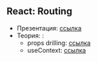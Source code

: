 ## React: Routing

- Презентация: [ссылка](https://github.com/ait-tr/cohort31.1/blob/main/front_end/lesson_27/React_useContext.pdf)
- Теория: :
  - props drilling: [ссылка](https://react.dev/learn/passing-data-deeply-with-context#the-problem-with-passing-props)
  - useContext: [ссылка](https://react.dev/learn/passing-data-deeply-with-context#context-an-alternative-to-passing-props)
